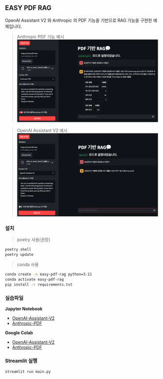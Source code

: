 ## EASY PDF RAG

OpenAI Assistant V2 와 Anthropic 의 PDF 기능을 기반으로 RAG 기능을 구현한 예제입니다.

> Anthropic PDF 기능 예시
![anthropic-pdf](./assets/anthropic.png)

> OpenAI Assistant V2 예시
![openai-assistant](./assets/openai.png)

### 설치

> poetry 사용(권장)
```bash
poetry shell
poetry update
```

> conda 사용
```bash
conda create -n easy-pdf-rag python=3.11
conda activate easy-pdf-rag
pip install -r requirements.txt
```

### 실습파일

**Jupyter Notebook**
- [OpenAI-Assistant-V2](https://github.com/teddylee777/easy-pdf-rag/blob/main/01-OpenAI-Assistant-V2.ipynb)
- [Anthropic-PDF](https://github.com/teddylee777/easy-pdf-rag/blob/main/02-Anthropic-PDF-Parsing.ipynb)

**Google Colab**
- [OpenAI-Assistant-V2](https://colab.research.google.com/github/teddylee777/easy-pdf-rag/blob/main/01-OpenAI-Assistant-V2.ipynb)
- [Anthropic-PDF](https://colab.research.google.com/github/teddylee777/easy-pdf-rag/blob/main/02-Anthropic-PDF-Parsing.ipynb)

### Streamlit 실행

```bash
streamlit run main.py
```
